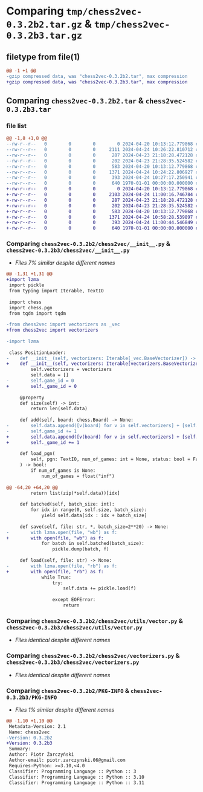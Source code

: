 # Comparing `tmp/chess2vec-0.3.2b2.tar.gz` & `tmp/chess2vec-0.3.2b3.tar.gz`

## filetype from file(1)

```diff
@@ -1 +1 @@
-gzip compressed data, was "chess2vec-0.3.2b2.tar", max compression
+gzip compressed data, was "chess2vec-0.3.2b3.tar", max compression
```

## Comparing `chess2vec-0.3.2b2.tar` & `chess2vec-0.3.2b3.tar`

### file list

```diff
@@ -1,8 +1,8 @@
--rw-r--r--   0        0        0        0 2024-04-20 10:13:12.779868 chess2vec-0.3.2b2/README.md
--rw-r--r--   0        0        0     2111 2024-04-24 10:26:22.810712 chess2vec-0.3.2b2/chess2vec/__init__.py
--rw-r--r--   0        0        0      287 2024-04-23 21:18:28.472128 chess2vec-0.3.2b2/chess2vec/pgn.py
--rw-r--r--   0        0        0      202 2024-04-23 21:28:35.524582 chess2vec-0.3.2b2/chess2vec/utils/__init__.py
--rw-r--r--   0        0        0      583 2024-04-20 10:13:12.779868 chess2vec-0.3.2b2/chess2vec/utils/vector.py
--rw-r--r--   0        0        0     1371 2024-04-24 10:24:22.806927 chess2vec-0.3.2b2/chess2vec/vectorizers.py
--rw-r--r--   0        0        0      393 2024-04-24 10:27:17.250941 chess2vec-0.3.2b2/pyproject.toml
--rw-r--r--   0        0        0      640 1970-01-01 00:00:00.000000 chess2vec-0.3.2b2/PKG-INFO
+-rw-r--r--   0        0        0        0 2024-04-20 10:13:12.779868 chess2vec-0.3.2b3/README.md
+-rw-r--r--   0        0        0     2103 2024-04-24 11:00:16.746784 chess2vec-0.3.2b3/chess2vec/__init__.py
+-rw-r--r--   0        0        0      287 2024-04-23 21:18:28.472128 chess2vec-0.3.2b3/chess2vec/pgn.py
+-rw-r--r--   0        0        0      202 2024-04-23 21:28:35.524582 chess2vec-0.3.2b3/chess2vec/utils/__init__.py
+-rw-r--r--   0        0        0      583 2024-04-20 10:13:12.779868 chess2vec-0.3.2b3/chess2vec/utils/vector.py
+-rw-r--r--   0        0        0     1371 2024-04-24 10:58:28.539897 chess2vec-0.3.2b3/chess2vec/vectorizers.py
+-rw-r--r--   0        0        0      393 2024-04-24 11:00:44.546849 chess2vec-0.3.2b3/pyproject.toml
+-rw-r--r--   0        0        0      640 1970-01-01 00:00:00.000000 chess2vec-0.3.2b3/PKG-INFO
```

### Comparing `chess2vec-0.3.2b2/chess2vec/__init__.py` & `chess2vec-0.3.2b3/chess2vec/__init__.py`

 * *Files 7% similar despite different names*

```diff
@@ -1,31 +1,31 @@
+import lzma
 import pickle
 from typing import Iterable, TextIO
 
 import chess
 import chess.pgn
 from tqdm import tqdm
 
-from chess2vec import vectorizers as _vec
+from chess2vec import vectorizers
 
-import lzma
 
 class PositionLoader:
-    def __init__(self, vectorizers: Iterable[_vec.BaseVectorizer]) -> None:
+    def __init__(self, vectorizers: Iterable[vectorizers.BaseVectorizer]) -> None:
         self.vectorizers = vectorizers
         self.data = []
-        self.game_id = 0
+        self._game_id = 0
 
     @property
     def size(self) -> int:
         return len(self.data)
 
     def add(self, board: chess.Board) -> None:
-        self.data.append([v(board) for v in self.vectorizers] + [self.game_id])
-        self.game_id += 1
+        self.data.append([v(board) for v in self.vectorizers] + [self._game_id])
+        self._game_id += 1
 
     def load_pgn(
         self, pgn: TextIO, num_of_games: int = None, status: bool = False
     ) -> bool:
         if num_of_games is None:
             num_of_games = float("inf")
 
@@ -64,20 +64,20 @@
         return list(zip(*self.data))[idx]
 
     def batched(self, batch_size: int):
         for idx in range(0, self.size, batch_size):
             yield self.data[idx : idx + batch_size]
 
     def save(self, file: str, *, batch_size=2**20) -> None:
-        with lzma.open(file, "wb") as f:
+        with open(file, "wb") as f:
             for batch in self.batched(batch_size):
                 pickle.dump(batch, f)
 
     def load(self, file: str) -> None:
-        with lzma.open(file, "rb") as f:
+        with open(file, "rb") as f:
             while True:
                 try:
                     self.data += pickle.load(f)
 
                 except EOFError:
                     return
```

### Comparing `chess2vec-0.3.2b2/chess2vec/utils/vector.py` & `chess2vec-0.3.2b3/chess2vec/utils/vector.py`

 * *Files identical despite different names*

### Comparing `chess2vec-0.3.2b2/chess2vec/vectorizers.py` & `chess2vec-0.3.2b3/chess2vec/vectorizers.py`

 * *Files identical despite different names*

### Comparing `chess2vec-0.3.2b2/PKG-INFO` & `chess2vec-0.3.2b3/PKG-INFO`

 * *Files 1% similar despite different names*

```diff
@@ -1,10 +1,10 @@
 Metadata-Version: 2.1
 Name: chess2vec
-Version: 0.3.2b2
+Version: 0.3.2b3
 Summary: 
 Author: Piotr Żarczyński
 Author-email: piotr.zarczynski.06@gmail.com
 Requires-Python: >=3.10,<4.0
 Classifier: Programming Language :: Python :: 3
 Classifier: Programming Language :: Python :: 3.10
 Classifier: Programming Language :: Python :: 3.11
```

